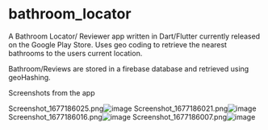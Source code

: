 # bathroom_locator

A Bathroom Locator/ Reviewer app written in Dart/Flutter currently released on the Google Play Store. Uses geo coding to retrieve the nearest bathrooms to the users current location.

Bathroom/Reviews are stored in a firebase database and retrieved using geoHashing.


Screenshots from the app

Screenshot_1677186025.png![image](https://user-images.githubusercontent.com/23559160/221030601-1ea63d47-33b1-4969-85c1-6eb22e060983.png)
Screenshot_1677186021.png![image](https://user-images.githubusercontent.com/23559160/221030642-804bb416-2f30-4ead-91f0-4b9281b57339.png)
Screenshot_1677186016.png![image](https://user-images.githubusercontent.com/23559160/221030652-65f81918-979e-4760-9636-42851c694c61.png)
Screenshot_1677186007.png![image](https://user-images.githubusercontent.com/23559160/221030660-6fe17d89-e684-441f-ad02-e34261984c2a.png)






